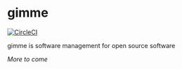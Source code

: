 # gimme

[![CircleCI](https://circleci.com/gh/gimmepm/gimme/tree/master.svg?style=svg)](https://circleci.com/gh/gimmepm/gimme/tree/master)

gimme is software management for open source software

_More to come_
